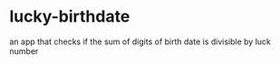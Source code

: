 # lucky-birthdate
an app that checks if the sum of digits of birth date is divisible by luck number

